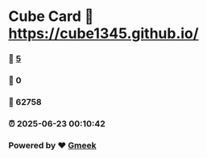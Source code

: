 # Cube Card :link: https://cube1345.github.io/ 
### :page_facing_up: [5](https://cube1345.github.io//tag.html) 
### :speech_balloon: 0 
### :hibiscus: 62758 
### :alarm_clock: 2025-06-23 00:10:42 
### Powered by :heart: [Gmeek](https://github.com/Meekdai/Gmeek)
